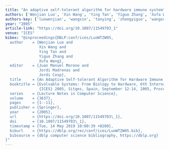 ```yaml
---
title: "An adaptive self-tolerant algorithm for hardware immune system"
authors: ['Wenjian Luo', 'Xin Wang', 'Ying Tan', 'Yiguo Zhang', 'Xufa Wang']
authors-key: ['luowenjian', 'wangxin', 'tanying', 'zhangyiguo', 'wangxufa']
year: "2005"
article-link: "https://doi.org/10.1007/11549703_1"
venue: "ICES"
bibex: "@inproceedings{DBLP:conf/ices/LuoWTZW05,
  author    = {Wenjian Luo and
               Xin Wang and
               Ying Tan and
               Yiguo Zhang and
               Xufa Wang},
  editor    = {Juan Manuel Moreno and
               Jordi Madrenas and
               Jordi Cosp},
  title     = {An Adaptive Self-tolerant Algorithm for Hardware Immune System},
  booktitle = {Evolvable Systems: From Biology to Hardware, 6th International Conference,
               {ICES} 2005, Sitges, Spain, September 12-14, 2005, Proceedings},
  series    = {Lecture Notes in Computer Science},
  volume    = {3637},
  pages     = {1--11},
  publisher = {Springer},
  year      = {2005},
  url       = {https://doi.org/10.1007/11549703\_1},
  doi       = {10.1007/11549703\_1},
  timestamp = {Tue, 14 May 2019 10:00:39 +0200},
  biburl    = {https://dblp.org/rec/conf/ices/LuoWTZW05.bib},
  bibsource = {dblp computer science bibliography, https://dblp.org}
}"
---
```

